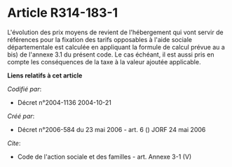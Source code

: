 # Article R314-183-1

L'évolution des prix moyens de revient de l'hébergement qui vont servir de références pour la fixation des tarifs opposables
à l'aide sociale départementale est calculée en appliquant la formule de calcul prévue au a bis) de l'annexe 3.1 du présent
code. Le cas échéant, il est aussi pris en compte les conséquences de la taxe à la valeur ajoutée applicable.

**Liens relatifs à cet article**

_Codifié par_:

  - Décret n°2004-1136 2004-10-21

_Créé par_:

  - Décret n°2006-584 du 23 mai 2006 - art. 6 () JORF 24 mai 2006

_Cite_:

  - Code de l'action sociale et des familles - art. Annexe 3-1 (V)
